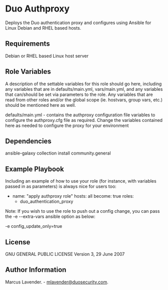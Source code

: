 Duo Authproxy
=========

Deploys the Duo authentication proxy  and configures using Ansible for Linux Debian and RHEL based hosts.

Requirements
------------

Debian or RHEL based Linux host server 

Role Variables
--------------

A description of the settable variables for this role should go here, including any variables that are in
defaults/main.yml, vars/main.yml, and any variables that can/should be set via parameters to the role. Any variables
that are read from other roles and/or the global scope (ie. hostvars, group vars, etc.) should be mentioned here as
well.

defaults/main.yml - contains the authproxy  configuration file variables to configure the authproxy.cfg file as required.
Change the variables contained here as needed to configure the proxy for your environment

Dependencies
------------

ansible-galaxy collection install community.general

Example Playbook
----------------

Including an example of how to use your role (for instance, with variables passed in as parameters) is always nice for
users too:

- name: "apply authproxy role"
  hosts: all 
  become: true
  roles:
   - duo_authentication_proxy

Note: If you wish to use the role to push out a config change, you can pass the -e --extra-vars ansible option as below:

 -e config_update_only=true

License
-------

 GNU GENERAL PUBLIC LICENSE
 Version 3, 29 June 2007

Author Information
------------------

Marcus Lavender. - mlavender@duosecurity.com.
